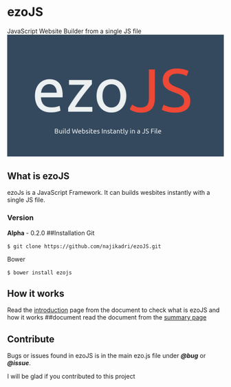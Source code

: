 # ezoJS

JavaScript Website Builder from a single JS file
![Splashscreen](ezoJS.png)
## What is ezoJS
ezoJs is a JavaScript Framework. It can builds wesbites instantly with a single JS file.
### Version
**Alpha** - 0.2.0
##Installation
Git
```
$ git clone https://github.com/najikadri/ezoJS.git
```
Bower
```
$ bower install ezojs
```
## How it works
Read the [introduction](docs/introduction.md) page from the document to check what is ezoJS and how it works
##document
read the document from the [summary page](SUMMARY.md)
## Contribute
 Bugs or issues found in ezoJS is in the main ezo.js file under ***@bug*** or ***@issue***.
 
I will be glad if you contributed to this project








